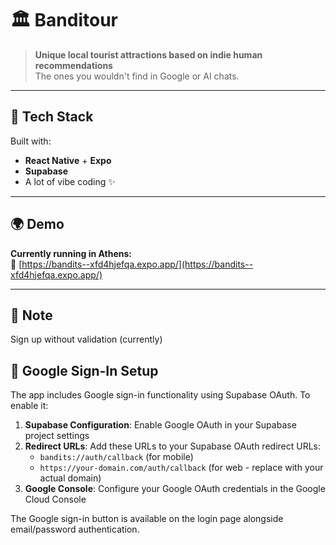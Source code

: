 # 🏛️ Banditour

> **Unique local tourist attractions based on indie human recommendations**  
> The ones you wouldn't find in Google or AI chats.

---

## 🚀 Tech Stack

Built with:
- **React Native** + **Expo**
- **Supabase**
- A lot of vibe coding ✨

---

## 🌍 Demo

**Currently running in Athens:**  
🔗 [https://bandits--xfd4hjefqa.expo.app/](https://bandits--xfd4hjefqa.expo.app/)

---

## 📝 Note

Sign up without validation (currently)

## 🔐 Google Sign-In Setup

The app includes Google sign-in functionality using Supabase OAuth. To enable it:

1. **Supabase Configuration**: Enable Google OAuth in your Supabase project settings
2. **Redirect URLs**: Add these URLs to your Supabase OAuth redirect URLs:
   - `bandits://auth/callback` (for mobile)
   - `https://your-domain.com/auth/callback` (for web - replace with your actual domain)
3. **Google Console**: Configure your Google OAuth credentials in the Google Cloud Console

The Google sign-in button is available on the login page alongside email/password authentication.